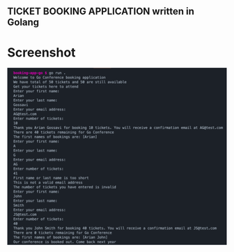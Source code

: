## TICKET BOOKING APPLICATION written in Golang

# Screenshot

<div><img src="app-screenshot.png" alt="app-screenshot"/></div>
